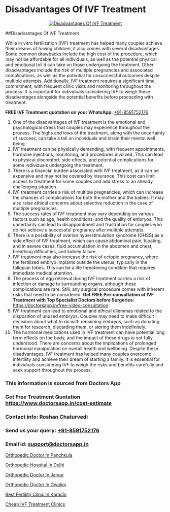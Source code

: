 # Disadvantages Of IVF Treatment

<p align="center">
  <a href="https://doctorsapp.in/treatment/ivf-treatment">
    <img src="https://doctorsapp.co.in/uploads/treatment_image/ICSI.jpg" alt="Disadvantages Of IVF Treatment">
  </a>
</p>
##Disadvantages Of IVF Treatment

While in vitro fertilization (IVF) treatment has helped many couples achieve their dreams of having children, it also comes with several disadvantages. Some common drawbacks include the high cost of the procedure, which may not be affordable for all individuals, as well as the potential physical and emotional toll it can take on those undergoing the treatment. Other disadvantages include the risk of multiple pregnancies and associated complications, as well as the potential for unsuccessful outcomes despite multiple attempts. Additionally, IVF treatment requires a significant time commitment, with frequent clinic visits and monitoring throughout the process. It is important for individuals considering IVF to weigh these disadvantages alongside the potential benefits before proceeding with treatment.

**FREE IVF Treatment quotation on your WhatsApp:**  [+91-8591752176](https://api.whatsapp.com/send?phone=8591752176)

1) One of the disadvantages of IVF treatment is the emotional and psychological stress that couples may experience throughout the process. The highs and lows of the treatment, along with the uncertainty of success, can take a toll on individuals and strain their mental well being.
2) IVF treatment can be physically demanding, with frequent appointments, hormone injections, monitoring, and procedures involved. This can lead to physical discomfort, side effects, and potential complications for some individuals undergoing the treatment.
3) There is a financial burden associated with IVF treatment, as it can be expensive and may not be covered by insurance. This cost can limit access to treatment for some couples and add stress to an already challenging situation.
4) IVF treatment carries a risk of multiple pregnancies, which can increase the chances of complications for both the mother and the babies. It may also raise ethical concerns about selective reduction in the case of multiple pregnancies.
5) The success rates of IVF treatment may vary depending on various factors such as age, health conditions, and the quality of embryos. This uncertainty can lead to disappointment and frustration for couples who do not achieve a successful pregnancy after multiple attempts.
6) There is a possibility of ovarian hyperstimulation syndrome (OHSS) as a side effect of IVF treatment, which can cause abdominal pain, bloating, and in severe cases, fluid accumulation in the abdomen and chest, breathing difficulties, and kidney failure.
7) IVF treatment may also increase the risk of ectopic pregnancy, where the fertilized embryo implants outside the uterus, typically in the fallopian tubes. This can be a life threatening condition that requires immediate medical attention.
8) The process of egg retrieval during IVF treatment carries a risk of infection or damage to surrounding organs, although these complications are rare. Still, any surgical procedure comes with inherent risks that need to be considered.
**Get FREE Pre-consultation of IVF Treatment with Top Specialist Doctors before Surgeries:** https://doctorsapp.in/free-video-consultation
9) IVF treatment can lead to emotional and ethical dilemmas related to the disposition of unused embryos. Couples may need to make difficult decisions about what to do with remaining embryos, such as donating them for research, discarding them, or storing them indefinitely.
10) The hormonal medications used in IVF treatment can have potential long term effects on the body, and the impact of these drugs is not fully understood. There are concerns about the implications of prolonged hormonal manipulation on overall health and wellbeing.
Despite these disadvantages, IVF treatment has helped many couples overcome infertility and achieve their dream of starting a family. It is essential for individuals considering IVF to weigh the risks and benefits carefully and seek support throughout the process.

### This information is sourced from Doctors App 
### Get Free Treatment Quotation https://www.doctorsapp.in/cost-estimate
### Contact info: Roshan Chaturvedi 
### Send us your query: [+91-8591752176](https://api.whatsapp.com/send?phone=8591752176) 
### Email id: support@doctorsapp.in

[Orthopedic Doctor In Panchkula](https://www.linkedin.com/pulse/orthopedic-doctor-panchkula-doctorsapp-dhaka-njlde?trackingId=p6Z7hilyjxWuByT9sZBJ6g%3D%3D&lipi=urn%3Ali%3Apage%3Ad_flagship3_company_admin%3Bo%2BosOGJBSO63YocmsfjAZA%3D%3D)

[Orthopedic Hospital In Delhi](https://www.linkedin.com/pulse/best-orthopedic-surgeon-delhi-doctorsapp-chittagong-74wee?trackingId=NJ%2Fl3Tt0YI20Gc0FX374Uw%3D%3D&lipi=urn%3Ali%3Apage%3Ad_flagship3_company_admin%3BUjs5mcUZR9ewYOKOFkpg2w%3D%3D)

[Orthopedic Doctor In Jaipur](https://medium.com/@vimalrana22/orthopedic-doctor-in-jaipur-cab5aa22cd63)

[Orthopedic Doctor In Gwalior](https://medium.com/@vimalrana22/orthopedic-doctor-in-gwalior-db56315fa585)

[Best Fertility Clinic In Karachi](https://doctors-apps.github.io/doctorsapp/best-fertility-clinic-in-karachi)

[Cheap IVF Treatment Clinics](https://doctors-apps.github.io/doctorsapp/cheap-ivf-treatment-clinics)

